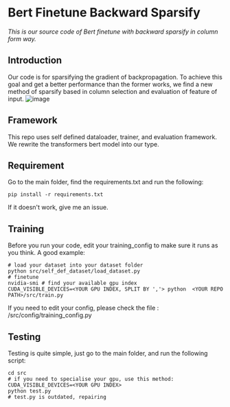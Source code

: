 # Bert Finetune Backward Sparsify
*This is our source code of Bert finetune with backward sparsify in column form way.*
## Introduction
Our code is for sparsifying the gradient of backpropagation. To achieve this goal and get a better performance than the former works, we find a new method of sparsify based in column selection and evaluation of feature of input.
![image](https://github.com/jybxie123/bert_finetune_sparsify/assets/66007115/f1eceb16-632a-44bd-ad4b-334cb803a838)


## Framework
This repo uses self defined dataloader, trainer, and evaluation framework.
We rewrite the transformers bert model into our type.

## Requirement
Go to the main folder, find the requirements.txt and run the following:
```
pip install -r requirements.txt
```
If it doesn't work, give me an issue.
## Training
Before you run your code, edit your training_config to make sure it runs as you think.
A good example:
```
# load your dataset into your dataset folder
python src/self_def_dataset/load_dataset.py
# finetune
nvidia-smi # find your available gpu index
CUDA_VISIBLE_DEVICES=<YOUR GPU INDEX, SPLIT BY ','> python  <YOUR REPO PATH>/src/train.py
```
If you need to edit your config, please check the file : <YOUR REPO PATH>/src/config/training_config.py 


##  Testing
Testing is quite simple, just go to the main folder, and run the following script:
```
cd src
# if you need to specialise your gpu, use this method: CUDA_VISIBLE_DEVICES=<YOUR GPU INDEX>
python test.py
# test.py is outdated, repairing
```



